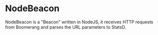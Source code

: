 NodeBeacon
==========

NodeBeacon is a "Beacon" written in NodeJS, it receives HTTP requests from Boomerang and parses the URL parameters to StatsD.

